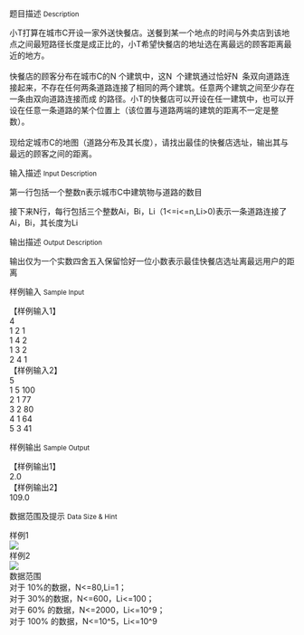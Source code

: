 <div class="panel panel-default">
<div class="area-title">
<span>
题目描述
<small>Description</small>
</span></div>
<div class="panel-body">

<p>小T打算在城市C开设一家外送快餐店。送餐到某一个地点的时间与外卖店到该地点之间最短路径长度是成正比的，小T希望快餐店的地址选在离最远的顾客距离最近的地方。<br> <br> 快餐店的顾客分布在城市C的N 个建筑中，这N  个建筑通过恰好N  条双向道路连接起来，不存在任何两条道路连接了相同的两个建筑。任意两个建筑之间至少存在一条由双向道路连接而成 的路径。小T的快餐店可以开设在任一建筑中，也可以开设在任意一条道路的某个位置上（该位置与道路两端的建筑的距离不一定是整数）。<br> <br> 现给定城市C的地图（道路分布及其长度），请找出最佳的快餐店选址，输出其与最远的顾客之间的距离。</p>

</div>
</div>

<div class="panel panel-default">
<div class="area-title">
<span>
输入描述
<small>Input Description</small>
</span></div>
<div class="panel-body">
<p>第一行包括一个整数n表示城市C中建筑物与道路的数目</p>
<p>接下来N行，每行包括三个整数Ai，Bi，Li（1&lt;=i&lt;=n,Li&gt;0)表示一条道路连接了Ai，Bi，其长度为Li</p>

</div>
</div>
<div  class="panel panel-default">
<div class="area-title">
<span>
输出描述
<small>Output Description</small>
</span></div>
<div class="panel-body">

<p>输出仅为一个实数四舍五入保留恰好一位小数表示最佳快餐店选址离最远用户的距离</p>

</div>
</div>


<div class="panel panel-default">
<div class="area-title">
<span>
样例输入
<small>Sample Input</small>
</span></div>
<div class="panel-body">
<p>【样例输入1】<br> 4 <br> 1 2 1 <br> 1 4 2 <br> 1 3 2 <br> 2 4 1<br> 【样例输入2】<br> 5<br> 1 5 100<br> 2 1 77<br> 3 2 80<br> 4 1 64<br> 5 3 41</p>

</div>
</div>

<div class="panel panel-default">
<div class="area-title">
<span>
样例输出
<small>Sample Output</small>
</span></div>
<div class="panel-body">
<p>【样例输出1】<br> 2.0 <br> 【样例输出2】<br> 109.0</p>

</div>
</div>

<div class="panel panel-default">
<div class="area-title">
<span>
数据范围及提示
<small>Data Size & Hint</small>
</span></div>
<div class="panel-body">
<p>样例1<br> <img src="/source/codevs/codevs-3047/img/aHR0cDovL3d3dy5qb3lvaS5jbi9wcm9ibGVtL2NvZGV2cy0zMDQ3L2h0dHA6Ly9vai5sdW9ndS5vcmc6ODg4OC91c2Vyc2V0L2dldHBpYy5waHA_cGljaWQ9MjAy.php"><br> 样例2<br> <img src="/source/codevs/codevs-3047/img/aHR0cDovL3d3dy5qb3lvaS5jbi9wcm9ibGVtL2NvZGV2cy0zMDQ3L2h0dHA6Ly9vai5sdW9ndS5vcmc6ODg4OC91c2Vyc2V0L2dldHBpYy5waHA_cGljaWQ9MjAz.php"><br> 数据范围<br> 对于 10%的数据，N&lt;=80,Li=1； <br> 对于 30%的数据，N&lt;=600，Li&lt;=100； <br> 对于 60% 的数据，N&lt;=2000，Li&lt;=10^9； <br> 对于 100% 的数据，N&lt;=10^5，Li&lt;=10^9</p>
</div>
</div>